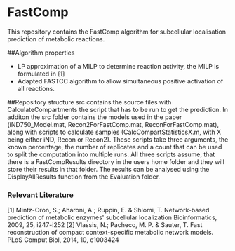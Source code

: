 # FastComp

This repository contains the FastComp algorithm for subcellular localisation prediction of metabolic reactions.

##Algorithm properties
* LP approximation of a MILP to determine reaction activity, the MILP is formulated in [1]
* Adapted FASTCC algorithm to allow simultaneous positive activation of all reactions.

##Repository structure
src contains the source files with CalculateCompartments the script that has to be run to get the prediction.
In additon the src folder contains the models used in the paper (iND750_Model.mat, Recon2ForFastComp.mat, ReconForFastComp.mat), 
along with scripts to calculate samples (CalcCompartStatisticsX.m, with X being either iND, Recon or Recon2).
These scripts take three arguments, the known percentage, the number of replicates and a count that can be used to split the computation into multiple runs.
All three scripts assume, that there is a FastCompResults directory in the users home folder and they will store their results in that folder.
The results can be analysed using the DisplayAllResults function from the Evaluation folder.


### Relevant Literature
[1] Mintz-Oron, S.; Aharoni, A.; Ruppin, E. & Shlomi, T. Network-based prediction of metabolic enzymes' subcellular localization Bioinformatics, 2009, 25, i247-i252
[2] Vlassis, N.; Pacheco, M. P. & Sauter, T. Fast reconstruction of compact context-specific metabolic network models. PLoS Comput Biol, 2014, 10, e1003424
